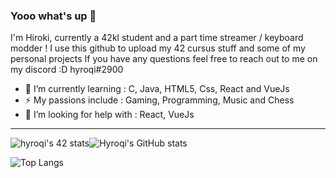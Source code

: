 ### Yooo what's up 👋

I'm Hiroki, currently a 42kl student and a part time streamer / keyboard modder !
I use this github to upload my 42 cursus stuff and some of my personal projects
If you have any questions feel free to reach out to me on my discord :D hyroqi#2900

- 🔭 I’m currently learning : C, Java, HTML5, Css, React and VueJs
- ⚡ My passions include : Gaming, Programming, Music and Chess
- 🤔 I’m looking for help with : React, VueJs




---
![hyroqi's 42 stats](https://badge42.vercel.app/api/v2/cl3lep6zi005409mrbpgpjpdg/stats?cursusId=21&coalitionId=147)![Hyroqi's GitHub stats](https://github-readme-stats.vercel.app/api?username=hyroqi&show_icons=true&theme=dark)

![Top Langs](https://github-readme-stats.vercel.app/api/top-langs/?username=hyroqi&theme=dark)


<!--
**hyroqi/hyroqi** is a ✨ _special_ ✨ repository because its `README.md` (this file) appears on your GitHub profile.

Here are some ideas to get you started:

- 🔭 I’m currently working on ...
- 🌱 I’m currently learning ...
- 👯 I’m looking to collaborate on ...
- 🤔 I’m looking for help with ...
- 💬 Ask me about ...
- 📫 How to reach me: ...
- 😄 Pronouns: ...
- ⚡ Fun fact: ...
-->
